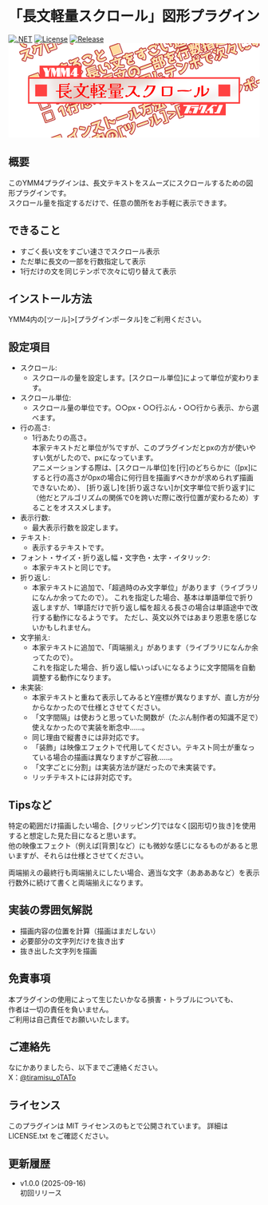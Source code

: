 ﻿# 「長文軽量スクロール」図形プラグイン
[![.NET](https://img.shields.io/badge/.NET-9.0-purple.svg)](#)
[![License](https://img.shields.io/badge/license-MIT-blue.svg)](LICENSE)
[![Release](https://img.shields.io/github/v/release/thiramisu/ymm4-plugin-long-text-scroller.svg)](https://github.com/thiramisu/ymm4-plugin-long-text-scroller/releases/tag/v1.0.0)
![ロゴ](logo.png)

## 概要
このYMM4プラグインは、長文テキストをスムーズにスクロールするための図形プラグインです。<br>
スクロール量を指定するだけで、任意の箇所をお手軽に表示できます。

## できること
- すごく長い文をすごい速さでスクロール表示
- ただ単に長文の一部を行数指定して表示
- 1行だけの文を同じテンポで次々に切り替えて表示

## インストール方法
YMM4内の[ツール]>[プラグインポータル]をご利用ください。

## 設定項目
- スクロール:
  - スクロールの量を設定します。[スクロール単位]によって単位が変わります。
- スクロール単位:
  - スクロール量の単位です。○○px・○○行ぶん・○○行から表示、から選べます。
- 行の高さ:
  - 1行あたりの高さ。<br>
    本家テキストだと単位が%ですが、このプラグインだとpxの方が使いやすい気がしたので、pxになっています。<br>
    アニメーションする際は、[スクロール単位]を[行]のどちらかに（[px]にすると行の高さが0pxの場合に何行目を描画すべきかが求められず描画できないため）、
    [折り返し]を[折り返さない]か[文字単位で折り返す]に（他だとアルゴリズムの関係で0を跨いだ際に改行位置が変わるため）することをオススメします。
- 表示行数:
  - 最大表示行数を設定します。
- テキスト:
  - 表示するテキストです。
- フォント・サイズ・折り返し幅・文字色・太字・イタリック:
  - 本家テキストと同じです。
- 折り返し:
  - 本家テキストに追加で、「超過時のみ文字単位」があります（ライブラリになんか余ってたので）。
    これを指定した場合、基本は単語単位で折り返しますが、1単語だけで折り返し幅を超える長さの場合は単語途中で改行する動作になるようです。
    ただし、英文以外ではあまり恩恵を感じないかもしれません。
- 文字揃え:
  - 本家テキストに追加で、「両端揃え」があります（ライブラリになんか余ってたので）。<br>
    これを指定した場合、折り返し幅いっぱいになるように文字間隔を自動調整する動作になります。
- 未実装:
  - 本家テキストと重ねて表示してみるとY座標が異なりますが、直し方が分からなかったので仕様とさせてください。
  - 「文字間隔」は使おうと思っていた関数が（たぶん制作者の知識不足で）使えなかったので実装を断念中……。
  - 同じ理由で縦書きには非対応です。
  - 「装飾」は映像エフェクトで代用してください。テキスト同士が重なっている場合の描画は異なりますがご容赦……。
  - 「文字ごとに分割」は実装方法が謎だったので未実装です。
  - リッチテキストには非対応です。

## Tipsなど
特定の範囲だけ描画したい場合、[クリッピング]ではなく[図形切り抜き]を使用すると想定した見た目になると思います。<br>
他の映像エフェクト（例えば[背景]など）にも微妙な感じになるものがあると思いますが、それらは仕様とさせてください。<br>

両端揃えの最終行も両端揃えにしたい場合、適当な文字（ああああなど）を表示行数外に続けて書くと両端揃えになります。

## 実装の雰囲気解説
+ 描画内容の位置を計算（描画はまだしない）
+ 必要部分の文字列だけを抜き出す
+ 抜き出した文字列を描画

## 免責事項
本プラグインの使用によって生じたいかなる損害・トラブルについても、<br>
作者は一切の責任を負いません。<br>
ご利用は自己責任でお願いいたします。

## ご連絡先
なにかありましたら、以下までご連絡ください。<br>
X：[@tiramisu_oTATo](https://x.com/tiramisu_oTATo)

## ライセンス
このプラグインは MIT ライセンスのもとで公開されています。
詳細は LICENSE.txt をご確認ください。

## 更新履歴
- v1.0.0 (2025-09-16)<br>
    初回リリース